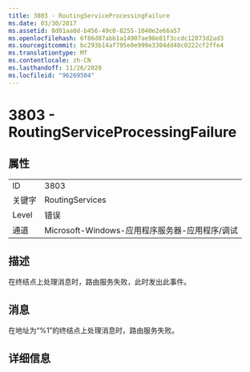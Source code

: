 ```yaml
---
title: 3803 - RoutingServiceProcessingFailure
ms.date: 03/30/2017
ms.assetid: 8d01aa0d-b456-49c0-8255-1040e2e66a57
ms.openlocfilehash: 6f86d87abb1a14907ae98e81f3ccdc12873d2ad3
ms.sourcegitcommit: bc293b14af795e0e999e3304dd40c0222cf2ffe4
ms.translationtype: MT
ms.contentlocale: zh-CN
ms.lasthandoff: 11/26/2020
ms.locfileid: "96269504"
---
```

# <a name="3803---routingserviceprocessingfailure"></a>3803 - RoutingServiceProcessingFailure

## <a name="properties"></a>属性  
  
|||  
|-|-|  
|ID|3803|  
|关键字|RoutingServices|  
|Level|错误|  
|通道|Microsoft-Windows-应用程序服务器-应用程序/调试|  
  
## <a name="description"></a>描述  

 在终结点上处理消息时，路由服务失败，此时发出此事件。  
  
## <a name="message"></a>消息  

 在地址为“%1”的终结点上处理消息时，路由服务失败。  
  
## <a name="details"></a>详细信息
